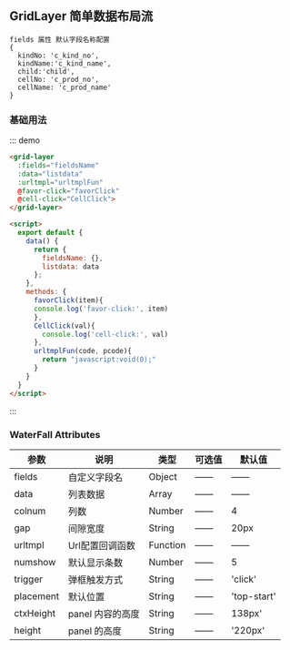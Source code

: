 <script>
  const data = require('../../../examples/assets/grid-layer.json');
  export default {
    data() {
      return {
        fieldsName: {},
        listdata: data
      };
    },
    methods: {
      favorClick(item){
      console.log('favor-click:', item)
      },
      CellClick(val){
        console.log('cell-click:', val)
      },
      urltmplFun(code, pcode){
        return "javascript:void(0);"
      }
    }
  }
</script>

## GridLayer 简单数据布局流
```
fields 属性 默认字段名称配置
{
  kindNo: 'c_kind_no',
  kindName:'c_kind_name',
  child:'child',
  cellNo: 'c_prod_no',
  cellName: 'c_prod_name'
}
```

### 基础用法

::: demo
```html
<grid-layer
  :fields="fieldsName"
  :data="listdata"
  :urltmpl="urltmplFun"
  @favor-click="favorClick"
  @cell-click="CellClick">
</grid-layer>

<script>
  export default {
    data() {
      return {
        fieldsName: {},
        listdata: data
      };
    },
    methods: {
      favorClick(item){
      console.log('favor-click:', item)
      },
      CellClick(val){
        console.log('cell-click:', val)
      },
      urltmplFun(code, pcode){
        return "javascript:void(0);"
      }
    }
  }
</script>
```
:::


### WaterFall Attributes

| 参数          | 说明            | 类型            | 可选值                 | 默认值   |
|-------------  |---------------- |---------------- |---------------------- |-------- |
|   fields      |  自定义字段名        |    Object         |      ——     |   ——   |
|   data        |  列表数据            |    Array          |      ——     |   ——   |
|   colnum      |  列数               |     Number        |      ——      |   4   |
|   gap         |  间隙宽度            |     String        |      ——     |   20px   |
|   urltmpl     |  Url配置回调函数     |    Function       |      ——     |   ——    |
|   numshow      |  默认显示条数       |  Number        |      ——     |   5     |
|   trigger      |  弹框触发方式       |  String       |       ——     |  'click'     |
|   placement    |  默认位置           | String     |       ——     | 'top-start'   |
|   ctxHeight    |  panel 内容的高度   |  String     |       ——     |  138px'   |
|   height       |  panel 的高度      |  String    |       ——     |  '220px'   |
